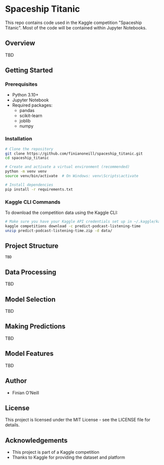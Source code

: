 # Spaceship Titanic

This repo contains code used in the Kaggle competition "Spaceship Titanic". Most of the code will be contained within Jupyter Notebooks.

## Overview

TBD

## Getting Started

### Prerequisites

- Python 3.10+
- Jupyter Notebook
- Required packages:
  - pandas
  - scikit-learn
  - joblib
  - numpy

### Installation

```bash
# Clone the repository
git clone https://github.com/finianoneill/spaceship_titanic.git
cd spaceship_titanic

# Create and activate a virtual environment (recommended)
python -m venv venv
source venv/bin/activate  # On Windows: venv\Scripts\activate

# Install dependencies
pip install -r requirements.txt
```

### Kaggle CLI Commands

To download the competition data using the Kaggle CLI:

```bash
# Make sure you have your Kaggle API credentials set up in ~/.kaggle/kaggle.json
kaggle competitions download -c predict-podcast-listening-time
unzip predict-podcast-listening-time.zip -d data/
```

## Project Structure

```
TBD
```

## Data Processing

TBD

## Model Selection

TBD

## Making Predictions

TBD

## Model Features

TBD

## Author

- Finian O'Neill

## License

This project is licensed under the MIT License - see the LICENSE file for details.

## Acknowledgements

- This project is part of a Kaggle competition
- Thanks to Kaggle for providing the dataset and platform
